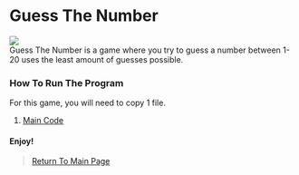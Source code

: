 # Guess The Number
<img src="https://www.rd.com/wp-content/uploads/2017/10/01-Can-You-Guess-the-Highest-Number-Anyone-Has-Ever-Counted-To--760x506.jpg">
<br>Guess The Number is a game where you try to guess a number between 1-20 uses the least amount of guesses possible.<br>

### How To Run The Program
For this game, you will need to copy 1 file.<br>
   1. <a href="https://github.com/Theresiap/Personal-Project/blob/master/GuessTheNumber/Main.md">Main Code</a>

#### Enjoy!
>  <a href="https://theresiap.github.io/Personal-Project/">Return To Main Page</a>
